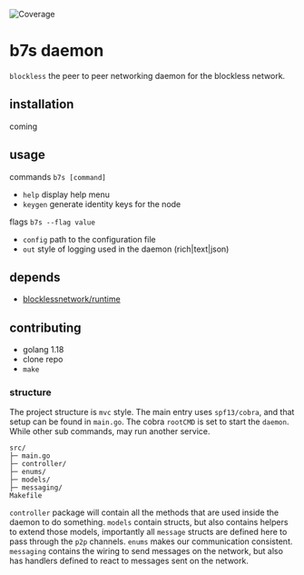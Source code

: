 ![Coverage](https://img.shields.io/badge/Coverage-48.1%25-yellow)

# b7s daemon

`blockless` the peer to peer networking daemon for the blockless network.

## installation

coming

## usage

commands
`b7s [command]`

- `help` display help menu
- `keygen` generate identity keys for the node

flags
`b7s --flag value`

- `config` path to the configuration file
- `out` style of logging used in the daemon (rich|text|json)

## depends

- [blocklessnetwork/runtime](https://github.com/blocklessnetwork/runtime)

## contributing

- golang 1.18
- clone repo
- `make`

### structure

The project structure is `mvc` style. The main entry uses `spf13/cobra`, and that setup can be found in `main.go`. The cobra `rootCMD` is set to start the `daemon`. While other sub commands, may run another service.

```
src/
├─ main.go
├─ controller/
├─ enums/
├─ models/
├─ messaging/
Makefile
```

`controller` package will contain all the methods that are used inside the daemon to do something. `models` contain structs, but also contains helpers to extend those models, importantly all `message` structs are defined here to pass through the `p2p` channels. `enums` makes our communication consistent. `messaging` contains the wiring to send messages on the network, but also has handlers defined to react to messages sent on the network.
